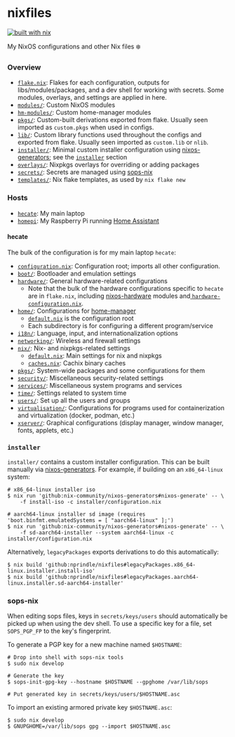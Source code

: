 # nixfiles

[![built with nix](https://builtwithnix.org/badge.svg)](https://builtwithnix.org)

My NixOS configurations and other Nix files :snowflake:

### Overview

- [`flake.nix`](flake.nix): Flakes for each configuration, outputs for libs/modules/packages, and a dev shell for working with secrets. Some modules, overlays, and settings are applied in here.
- [`modules/`](modules/): Custom NixOS modules
- [`hm-modules/`](hm-modules/): Custom home-manager modules
- [`pkgs/`](pkgs/): Custom-built derivations exported from flake. Usually seen imported as `custom.pkgs` when used in configs.
- [`lib/`](lib/): Custom library functions used throughout the configs and exported from flake. Usually seen imported as `custom.lib` or `nlib`.
- [`installer/`](installer/): Minimal custom installer configuration using [nixos-generators](https://github.com/nix-community/nixos-generators); see the [`installer`](#installer) section
- [`overlays/`](overlays/): Nixpkgs overlays for overriding or adding packages
- [`secrets/`](secrets/): Secrets are managed using [sops-nix](https://github.com/Mic92/sops-nix)
- [`templates/`](templates/): Nix flake templates, as used by `nix flake new`

### Hosts

- [`hecate`](hecate/): My main laptop
- [`homepi`](homepi/): My Raspberry Pi running [Home Assistant](https://www.home-assistant.io/)

#### hecate

The bulk of the configuration is for my main laptop `hecate`:

- [`configuration.nix`](hecate/configuration.nix): Configuration root; imports all other configuration.
- [`boot/`](hecate/boot/): Bootloader and emulation settings
- [`hardware/`](hecate/hardware/): General hardware-related configurations
  - Note that the bulk of the hardware configurations specific to `hecate` are in `flake.nix`, including [nixos-hardware](https://github.com/NixOS/nixos-hardware/) modules and[ `hardware-configuration.nix`](hecate/hardware-configuration.nix).
- [`home/`](hecate/home/): Configurations for [home-manager](https://github.com/nix-community/home-manager/)
  - [`default.nix`](hecate/home/default.nix) is the configuration root
  - Each subdirectory is for configuring a different program/service
- [`i18n/`](hecate/i18n/): Language, input, and internationalization options
- [`networking/`](hecate/networking/): Wireless and firewall settings
- [`nix/`](hecate/nix/): Nix- and nixpkgs-related settings
  - [`default.nix`](hecate/nix/default.nix): Main settings for nix and nixpkgs
  - [`caches.nix`](hecate/nix/caches.nix): Cachix binary caches
- [`pkgs/`](hecate/pkgs/): System-wide packages and some configurations for them
- [`security/`](hecate/security/): Miscellaneous security-related settings
- [`services/`](hecate/services/): Miscellaneous system programs and services
- [`time/`](hecate/time/): Settings related to system time
- [`users/`](hecate/users/): Set up all the users and groups
- [`virtualisation/`](hecate/virtualisation/): Configurations for programs used for containerization and virtualization (docker, podman, etc.)
- [`xserver/`](hecate/xserver/): Graphical configurations (display manager, window manager, fonts, applets, etc.)

### `installer`

`installer/` contains a custom installer configuration. This can be built
manually via [nixos-generators](https://github.com/nix-community/nixos-generators).
For example, if building on an `x86_64-linux` system:

```
# x86_64-linux installer iso
$ nix run 'github:nix-community/nixos-generators#nixos-generate' -- \
    -f install-iso -c installer/configuration.nix

# aarch64-linux installer sd image (requires 'boot.binfmt.emulatedSystems = [ "aarch64-linux" ];')
$ nix run 'github:nix-community/nixos-generators#nixos-generate' -- \
    -f sd-aarch64-installer --system aarch64-linux -c installer/configuration.nix
```

Alternatively, `legacyPackages` exports derivations to do this automatically:

```
$ nix build 'github:nprindle/nixfiles#legacyPackages.x86_64-linux.installer.install-iso'
$ nix build 'github:nprindle/nixfiles#legacyPackages.aarch64-linux.installer.sd-aarch64-installer'
```

### sops-nix

When editing sops files, keys in `secrets/keys/users` should automatically be
picked up when using the dev shell. To use a specific key for a file, set
`SOPS_PGP_FP` to the key's fingerprint.

To generate a PGP key for a new machine named `$HOSTNAME`:

```
# Drop into shell with sops-nix tools
$ sudo nix develop

# Generate the key
$ sops-init-gpg-key --hostname $HOSTNAME --gpghome /var/lib/sops

# Put generated key in secrets/keys/users/$HOSTNAME.asc
```

To import an existing armored private key `$HOSTNAME.asc`:

```
$ sudo nix develop
$ GNUPGHOME=/var/lib/sops gpg --import $HOSTNAME.asc
```

